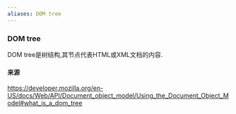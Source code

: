 ```yaml
---
aliases: DOM tree
---
```


### DOM tree

DOM tree是树结构,其节点代表HTML或XML文档的内容.

#### 来源

https://developer.mozilla.org/en-US/docs/Web/API/Document_object_model/Using_the_Document_Object_Model#what_is_a_dom_tree